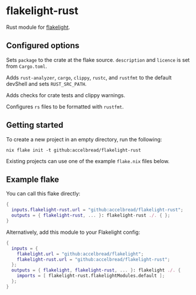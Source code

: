 # flakelight-rust

Rust module for [flakelight][1].

[1]: https://github.com/accelbread/flakelight

## Configured options

Sets `package` to the crate at the flake source. `description` and `licence` is
set from `Cargo.toml`.

Adds `rust-analyzer`, `cargo`, `clippy`, `rustc`, and `rustfmt` to the default
devShell and sets `RUST_SRC_PATH`.

Adds checks for crate tests and clippy warnings.

Configures `rs` files to be formatted with `rustfmt`.

## Getting started

To create a new project in an empty directory, run the following:

```
nix flake init -t github:accelbread/flakelight-rust
```

Existing projects can use one of the example `flake.nix` files below.

## Example flake

You can call this flake directly:

```nix
{
  inputs.flakelight-rust.url = "github:accelbread/flakelight-rust";
  outputs = { flakelight-rust, ... }: flakelight-rust ./. { };
}
```

Alternatively, add this module to your Flakelight config:

```nix
{
  inputs = {
    flakelight.url = "github:accelbread/flakelight";
    flakelight-rust.url = "github:accelbread/flakelight-rust";
  };
  outputs = { flakelight, flakelight-rust, ... }: flakelight ./. {
    imports = [ flakelight-rust.flakelightModules.default ];
  };
}
```
